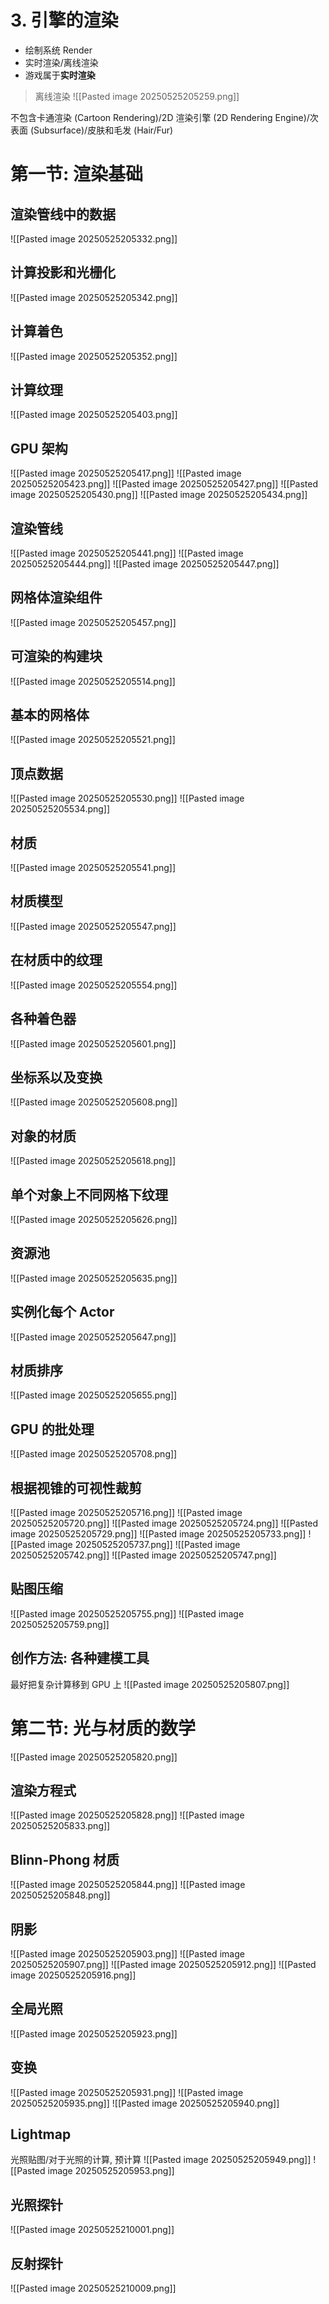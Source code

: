 # 3. 引擎的渲染

- 绘制系统 Render
- 实时渲染/离线渲染
- 游戏属于**实时渲染**

> 离线渲染
> ![[Pasted image 20250525205259.png]]

不包含卡通渲染 (Cartoon Rendering)/2D 渲染引擎 (2D Rendering Engine)/次表面 (Subsurface)/皮肤和毛发 (Hair/Fur)

# 第一节: 渲染基础

## 渲染管线中的数据

![[Pasted image 20250525205332.png]]

## 计算投影和光栅化

![[Pasted image 20250525205342.png]]

## 计算着色

![[Pasted image 20250525205352.png]]

## 计算纹理

![[Pasted image 20250525205403.png]]

## GPU 架构

![[Pasted image 20250525205417.png]]
![[Pasted image 20250525205423.png]]
![[Pasted image 20250525205427.png]]
![[Pasted image 20250525205430.png]]
![[Pasted image 20250525205434.png]]

## 渲染管线

![[Pasted image 20250525205441.png]]
![[Pasted image 20250525205444.png]]
![[Pasted image 20250525205447.png]]

## 网格体渲染组件

![[Pasted image 20250525205457.png]]

## 可渲染的构建块

![[Pasted image 20250525205514.png]]

## 基本的网格体

![[Pasted image 20250525205521.png]]

## 顶点数据

![[Pasted image 20250525205530.png]]
![[Pasted image 20250525205534.png]]

## 材质

![[Pasted image 20250525205541.png]]

## 材质模型

![[Pasted image 20250525205547.png]]

## 在材质中的纹理

![[Pasted image 20250525205554.png]]

## 各种着色器

![[Pasted image 20250525205601.png]]

## 坐标系以及变换

![[Pasted image 20250525205608.png]]

## 对象的材质

![[Pasted image 20250525205618.png]]

## 单个对象上不同网格下纹理

![[Pasted image 20250525205626.png]]

## 资源池

![[Pasted image 20250525205635.png]]

## 实例化每个 Actor

![[Pasted image 20250525205647.png]]

## 材质排序

![[Pasted image 20250525205655.png]]

## GPU 的批处理

![[Pasted image 20250525205708.png]]

## 根据视锥的可视性裁剪

![[Pasted image 20250525205716.png]]
![[Pasted image 20250525205720.png]]
![[Pasted image 20250525205724.png]]
![[Pasted image 20250525205729.png]]
![[Pasted image 20250525205733.png]]
![[Pasted image 20250525205737.png]]
![[Pasted image 20250525205742.png]]
![[Pasted image 20250525205747.png]]

## 贴图压缩

![[Pasted image 20250525205755.png]]
![[Pasted image 20250525205759.png]]

## 创作方法: 各种建模工具

最好把复杂计算移到 GPU 上
![[Pasted image 20250525205807.png]]

# 第二节: 光与材质的数学

![[Pasted image 20250525205820.png]]

## 渲染方程式

![[Pasted image 20250525205828.png]]
![[Pasted image 20250525205833.png]]

## Blinn-Phong 材质

![[Pasted image 20250525205844.png]]
![[Pasted image 20250525205848.png]]

## 阴影

![[Pasted image 20250525205903.png]]
![[Pasted image 20250525205907.png]]
![[Pasted image 20250525205912.png]]
![[Pasted image 20250525205916.png]]

## 全局光照

![[Pasted image 20250525205923.png]]

## 变换

![[Pasted image 20250525205931.png]]
![[Pasted image 20250525205935.png]]
![[Pasted image 20250525205940.png]]

## Lightmap

光照贴图/对于光照的计算, 预计算
![[Pasted image 20250525205949.png]]
![[Pasted image 20250525205953.png]]

## 光照探针

![[Pasted image 20250525210001.png]]

## 反射探针

![[Pasted image 20250525210009.png]]

